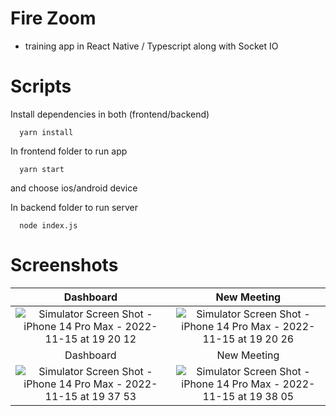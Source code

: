 # Fire Zoom

- training app in React Native / Typescript along with Socket IO

# Scripts

Install dependencies in both (frontend/backend)

```
  yarn install
```

In frontend folder to run app
```
  yarn start
```

and choose ios/android device

In backend folder to run server
```
  node index.js
```

# Screenshots

|         Dashboard         |         New Meeting      |
| :-----------------------: | :----------------------: |
| ![Simulator Screen Shot - iPhone 14 Pro Max - 2022-11-15 at 19 20 12](https://user-images.githubusercontent.com/31034370/201997588-96e3410d-d1da-40bc-9535-3463d16ad9d7.png) | ![Simulator Screen Shot - iPhone 14 Pro Max - 2022-11-15 at 19 20 26](https://user-images.githubusercontent.com/31034370/201997703-a37fead1-b29a-400f-98f7-7eb7eb6cca3b.png) |
|         Dashboard         |         New Meeting      |
| ![Simulator Screen Shot - iPhone 14 Pro Max - 2022-11-15 at 19 37 53](https://user-images.githubusercontent.com/31034370/202000008-245376a8-727f-48b4-ae54-079ba3216fb2.png) | ![Simulator Screen Shot - iPhone 14 Pro Max - 2022-11-15 at 19 38 05](https://user-images.githubusercontent.com/31034370/202000011-9ef5da5f-ca35-4c99-ba7b-f98b28f25bbc.png) |
